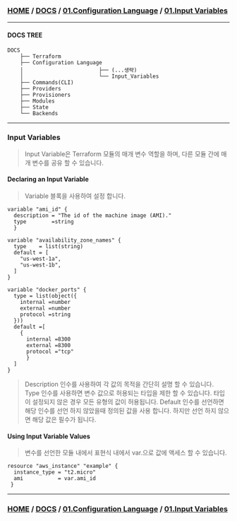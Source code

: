 ### [HOME](https://github.com/EstebanHan/Terraform-Workshop/blob/main/README.md) / [DOCS](https://github.com/EstebanHan/Terraform-Workshop/blob/main/DOCS/README.md) / [01.Configuration Language](https://github.com/EstebanHan/Terraform-Workshop/blob/main/DOCS/01_Configuration_Language/README.md) / [01.Input Variables](https://github.com/EstebanHan/Terraform-Workshop/blob/main/DOCS/01_Configuration_Language/01_Input_Variables/README.md)
-----
#### DOCS TREE
```
DOCS
    ├── Terraform
    ├── Configuration Language
    │                        ├── (...생략)
    │                        └── Input_Variables
    ├── Commands(CLI)
    ├── Providers
    ├── Provisioners
    ├── Modules
    ├── State
    └── Backends
```

-----
### Input Variables

> Input Variable은 Terraform 모듈의 매개 변수 역할을 하며, 다른 모듈 간에 매개 변수를 공유 할 수 있습니다.

#### Declaring an Input Variable

> Variable 블록을 사용하여 설정 합니다.

```hcl
variable "ami_id" {     
  description = "The id of the machine image (AMI)."     
  type        =string     
  }
     
variable "availability_zone_names" {     
  type    = list(string)     
  default = [     
    "us-west-1a",     
    "us-west-1b",     
  ]     
}     
     
variable "docker_ports" {     
  type = list(object({     
    internal =number     
    external =number     
    protocol =string      
  }))     
  default =[     
    {     
      internal =8300     
      external =8300     
      protocol ="tcp"     
      }     
  ]     
}     
```

> Description 인수를 사용하여 각 값의 목적을 간단히 설명 할 수 있습니다.
> Type 인수를 사용하면 변수 값으로 허용되는 타입을 제한 할 수 있습니다.
> 타입이 설정되지 않은 경우 모든 유형의 값이 허용됩니다.
> Default 인수를 선언하면 해당 인수를 선언 하지 않았을때 정의된 값을 사용 합니다.
>  하지만 선언 하지 않으면 해당 값은 필수가 됩니다.

#### Using Input Variable Values

> 변수를 선언한 모듈 내에서 표현식 내에서 var.<NAME>으로 값에 액세스 할 수 있습니다.

```hcl
resource "aws_instance" "example" {     
  instance_type = "t2.micro"     
  ami           = var.ami_id     
 }     
```

-----
### [HOME](https://github.com/EstebanHan/Terraform-Workshop/blob/main/README.md) / [DOCS](https://github.com/EstebanHan/Terraform-Workshop/blob/main/DOCS/README.md) / [01.Configuration Language](https://github.com/EstebanHan/Terraform-Workshop/blob/main/DOCS/01_Configuration_Language/README.md) / [01.Input Variables](https://github.com/EstebanHan/Terraform-Workshop/blob/main/DOCS/01_Configuration_Language/01_Input_Variables/README.md)

